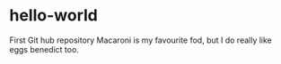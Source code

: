 # hello-world
First Git hub repository
Macaroni is my favourite fod, but I do really like eggs benedict too.
